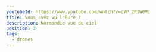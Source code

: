 ```yaml
---
youtubeId: https://www.youtube.com/watch?v=cVP_2RIWQMc
title: Vous avez vu l'Eure ?
description: Normandie vue du ciel
position: 3
tags:
  - drones
---
```

